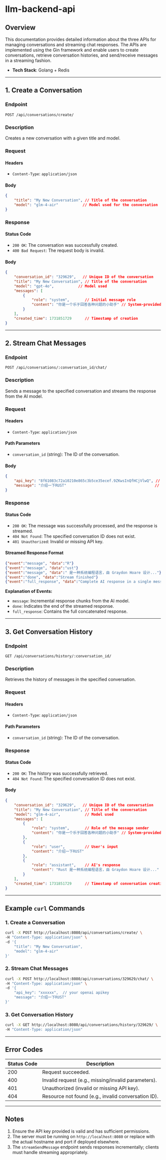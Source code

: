 # llm-backend-api

## Overview
This documentation provides detailed information about the three APIs for managing conversations and streaming chat responses. The APIs are implemented using the Gin framework and enable users to create conversations, retrieve conversation histories, and send/receive messages in a streaming fashion.

- **Tech Stack**: Golang + Redis

---

## 1. **Create a Conversation**

### **Endpoint**
`POST /api/conversations/create/`

### **Description**
Creates a new conversation with a given title and model.

### **Request**
#### **Headers**
- `Content-Type`: `application/json`

#### **Body**
```json
{
    "title": "My New Conversation", // Title of the conversation
    "model": "glm-4-air"           // Model used for the conversation
}
```

### **Response**
#### **Status Code**
- `200 OK`: The conversation was successfully created.
- `400 Bad Request`: The request body is invalid.

#### **Body**
```json
{
    "conversation_id": "329629",   // Unique ID of the conversation
    "title": "My New Conversation", // Title of the conversation
    "model": "gpt-4o",           // Model used
    "messages": [
        {
            "role": "system",       // Initial message role
            "content": "你是一个乐于回答各种问题的小助手" // System-provided context
        }
    ],
    "created_time": 1731851729      // Timestamp of creation
}
```

---

## 2. **Stream Chat Messages**

### **Endpoint**
`POST /api/conversations/:conversation_id/chat/`

### **Description**
Sends a message to the specified conversation and streams the response from the AI model.

### **Request**
#### **Headers**
- `Content-Type`: `application/json`

#### **Path Parameters**
- `conversation_id` (string): The ID of the conversation.

#### **Body**
```json
{
    "api_key": "8f61083c72a10210e865c3b5ce35ecef.9ZKwsInQfHCjVlwQ", // API key for authentication
    "message": "介绍一下RUST"                                        // Message to send
}
```

### **Response**
#### **Status Code**
- `200 OK`: The message was successfully processed, and the response is streamed.
- `404 Not Found`: The specified conversation ID does not exist.
- `401 Unauthorized`: Invalid or missing API key.

#### **Streamed Response Format**
```json
{"event":"message", "data":"R"}
{"event":"message", "data":"ust"}
{"event":"message", "data":" 是一种系统编程语言，由 Graydon Hoare 设计..."}
{"event":"done", "data":"Stream finished"}
{"event":"full_response", "data":"Complete AI response in a single message."}
```

**Explanation of Events:**
- `message`: Incremental response chunks from the AI model.
- `done`: Indicates the end of the streamed response.
- `full_response`: Contains the full concatenated response.

---

## 3. **Get Conversation History**

### **Endpoint**
`GET /api/conversations/history/:conversation_id/`

### **Description**
Retrieves the history of messages in the specified conversation.

### **Request**
#### **Headers**
- `Content-Type`: `application/json`

#### **Path Parameters**
- `conversation_id` (string): The ID of the conversation.

### **Response**
#### **Status Code**
- `200 OK`: The history was successfully retrieved.
- `404 Not Found`: The specified conversation ID does not exist.

#### **Body**
```json
{
    "conversation_id": "329629",   // Unique ID of the conversation
    "title": "My New Conversation", // Title of the conversation
    "model": "glm-4-air",           // Model used
    "messages": [
        {
            "role": "system",       // Role of the message sender
            "content": "你是一个乐于回答各种问题的小助手" // System-provided context
        },
        {
            "role": "user",         // User's input
            "content": "介绍一下RUST"
        },
        {
            "role": "assistant",    // AI's response
            "content": "Rust 是一种系统编程语言，由 Graydon Hoare 设计..."
        }
    ],
    "created_time": 1731851729      // Timestamp of conversation creation
}
```

---

## Example `curl` Commands

### 1. **Create a Conversation**
```bash
curl -X POST http://localhost:8080/api/conversations/create/ \
-H "Content-Type: application/json" \
-d '{
    "title": "My New Conversation",
    "model": "glm-4-air"
}'
```

### 2. **Stream Chat Messages**
```bash
curl -X POST http://localhost:8080/api/conversations/329629/chat/ \
-H "Content-Type: application/json" \
-d '{
    "api_key": "xxxxxx",  // your openai apikey
    "message": "介绍一下RUST"
}'
```

### 3. **Get Conversation History**
```bash
curl -X GET http://localhost:8080/api/conversations/history/329629/ \
-H "Content-Type: application/json"
```

---

## Error Codes

| Status Code | Description                                         |
| ----------- | --------------------------------------------------- |
| 200         | Request succeeded.                                  |
| 400         | Invalid request (e.g., missing/invalid parameters). |
| 401         | Unauthorized (invalid or missing API key).          |
| 404         | Resource not found (e.g., invalid conversation ID). |

---

## Notes
1. Ensure the API key provided is valid and has sufficient permissions.
2. The server must be running on `http://localhost:8080` or replace with the actual hostname and port if deployed elsewhere.
3. The `streamSendMessage` endpoint sends responses incrementally; clients must handle streaming appropriately.
